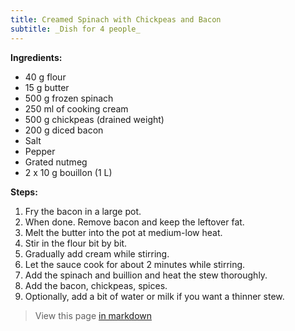 ```yaml
---
title: Creamed Spinach with Chickpeas and Bacon
subtitle: _Dish for 4 people_
---
```


**Ingredients:**

- 40 g flour  
- 15 g butter  
- 500 g frozen spinach  
- 250 ml of cooking cream
- 500 g chickpeas (drained weight)  
- 200 g diced bacon  
- Salt  
- Pepper  
- Grated nutmeg  
- 2 x 10 g bouillon (1 L)  

**Steps:**

1. Fry the bacon in a large pot.
2. When done. Remove bacon and keep the leftover fat.
3. Melt the butter into the pot at medium-low heat.
4. Stir in the flour bit by bit.
5. Gradually add cream while stirring.
6. Let the sauce cook for about 2 minutes while stirring.
7. Add the spinach and buillion and heat the stew thoroughly.
8. Add the bacon, chickpeas, spices.
9. Optionally, add a bit of water or milk if you want a thinner stew.

> View this page [in markdown](./index.md)
